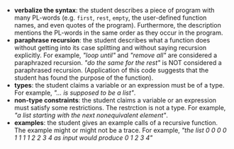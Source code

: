 - **verbalize the syntax**: the student describes a piece of program with many PL-words
  (e.g. `first`, `rest`, `empty`, the user-defined function names, and even quotes of the program).
  Furthermore, the description mentions the PL-words in the same order as they occur in the program.
- **paraphrase recursion**: the student describes what a function does without getting into its case splitting
  and without saying recursion explicitly.
  For example, *"loop until"* and *"remove all"* are considered a paraphrazed recursion.
  *"do the same for the rest"* is NOT considered a paraphrased recursion.
  (Application of this code suggests that the student has found the purpose of the function).
- **types**: the student claims a variable or an expression must be of a type.
  For example, *"... is supposed to be a list"*.
- **non-type constraints**: the student claims a variable or an expression must satisfy some restrictions.
  The restrction is not a type.
  For example, *"a list starting with the next nonequivalent element"*.
- **examples**: the student gives an example calls of a recursive function.
  The example might or might not be a trace.
  For example, *"the list 0 0 0 0 1 1 1 1 2 2 3 4 as input would produce 0 1 2 3 4"*
